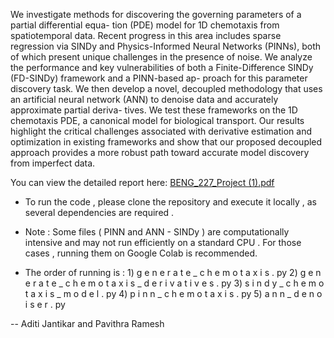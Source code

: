 We investigate methods for discovering the governing parameters of a partial differential equa-
tion (PDE) model for 1D chemotaxis from spatiotemporal data. Recent progress in this area
includes sparse regression via SINDy and Physics-Informed Neural Networks (PINNs), both of
which present unique challenges in the presence of noise. We analyze the performance and key
vulnerabilities of both a Finite-Difference SINDy (FD-SINDy) framework and a PINN-based ap-
proach for this parameter discovery task. We then develop a novel, decoupled methodology that
uses an artificial neural network (ANN) to denoise data and accurately approximate partial deriva-
tives. We test these frameworks on the 1D chemotaxis PDE, a canonical model for biological
transport. Our results highlight the critical challenges associated with derivative estimation and
optimization in existing frameworks and show that our proposed decoupled approach provides a
more robust path toward accurate model discovery from imperfect data.


You can view the detailed report here: [BENG_227_Project (1).pdf](https://github.com/user-attachments/files/21415620/BENG_227_Project.1.pdf)


- To run the code , please clone the repository and execute it locally , as
several dependencies are required .

- Note : Some files ( PINN and ANN - SINDy ) are computationally intensive and
may not run efficiently on a standard CPU . For those cases , running
them on Google Colab is recommended.
 
- The order of running is : 1) g e n e r a t e _ c h e m o t a x i s . py 2)
g e n e r a t e _ c h e m o t a x i s _ d e r i v a t i v e s . py 3) s i n d y _ c h e m o t a x i s _ m o d e l . py 4)
p i n n _ c h e m o t a x i s . py 5) a n n _ d e n o i s e r . py

-- Aditi Jantikar and Pavithra Ramesh
